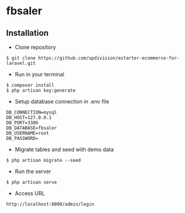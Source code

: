 # fbsaler

## Installation
- Clone repository
```
$ git clone https://github.com/updivision/estarter-ecommerce-for-laravel.git
```
- Run in your terminal
```
$ composer install
$ php artisan key:generate
```
- Setup database connection in .env file
```
DB_CONNECTION=mysql
DB_HOST=127.0.0.1
DB_PORT=3306
DB_DATABASE=fbsaler
DB_USERNAME=root
DB_PASSWORD=
```

- Migrate tables and seed with demo data
```
$ php artisan migrate --seed
```
- Run the server
```
$ php artisan serve
```

- Access URL
```
http://localhost:8000/admin/login

